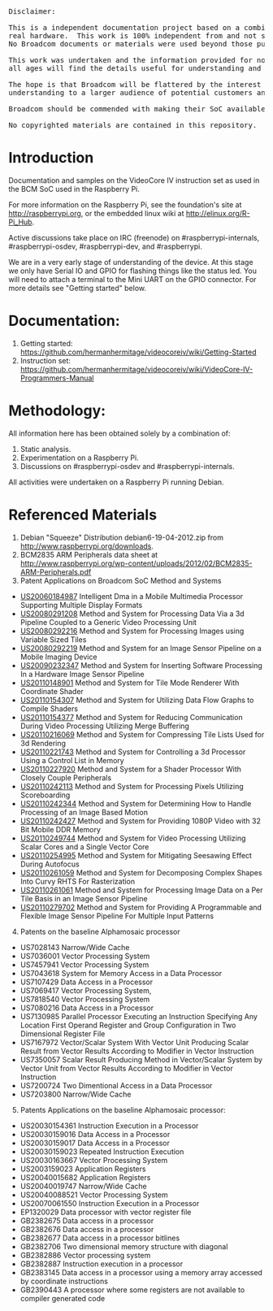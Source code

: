 <pre>
Disclaimer:

This is a independent documentation project based on a combination of static analysis and trial and error on
real hardware.  This work is 100% independent from and not sanctioned by or connected with Broadcom or its agents.
No Broadcom documents or materials were used beyond those publically available (see Referenced Materials).

This work was undertaken and the information provided for non commercial use on the expectation that hobbyists of
all ages will find the details useful for understanding and working with their Raspberry Pi hardware.

The hope is that Broadcom will be flattered by the interest in the device and understand the benefits of opening up
understanding to a larger audience of potential customers and developers.

Broadcom should be commended with making their SoC available for a project as exciting as the Raspberry Pi.

No copyrighted materials are contained in this repository.  
</pre>

Introduction
==
Documentation and samples on the VideoCore IV instruction set as used in the BCM SoC used in the Raspberry Pi.

For more information on the Raspberry Pi, see the foundation's site at http://raspberrypi.org,
or the embedded linux wiki at http://elinux.org/R-Pi_Hub.

Active discussions take place on IRC (freenode) on #raspberrypi-internals, #raspberrypi-osdev, #raspberrypi-dev, 
and #raspberrypi.

We are in a very early stage of understanding of the device.  At this stage we only have Serial IO and GPIO for
flashing things like the status led.  You will need to attach a terminal to the Mini UART on the GPIO connector.
For more details see "Getting started" below.

Documentation:
==
1. Getting started: https://github.com/hermanhermitage/videocoreiv/wiki/Getting-Started
2. Instruction set: https://github.com/hermanhermitage/videocoreiv/wiki/VideoCore-IV-Programmers-Manual

Methodology:
==
All information here has been obtained solely by a combination of:

1. Static analysis.
2. Experimentation on a Raspberry Pi.
3. Discussions on #raspberrypi-osdev and #raspberrypi-internals.

All activities were undertaken on a Raspberry Pi running Debian.

Referenced Materials
==
1. Debian "Squeeze" Distribution debian6-19-04-2012.zip from http://www.raspberrypi.org/downloads.
2. BCM2835 ARM Peripherals data sheet at http://www.raspberrypi.org/wp-content/uploads/2012/02/BCM2835-ARM-Peripherals.pdf
3. Patent Applications on Broadcom SoC Method and Systems
  * [US20060184987](http://www.google.com/patents/US20060184987)  Intelligent Dma in a Mobile Multimedia Processor Supporting Multiple Display Formats
  * [US20080291208](http://www.google.com/patents/US20080291208)	Method and System for Processing Data Via a 3d Pipeline Coupled to a Generic Video Processing Unit
  * [US20080292216](http://www.google.com/patents/US20080292216)	Method and System for Processing Images using Variable Sized Tiles
  * [US20080292219](http://www.google.com/patents/US20080292219)	Method and System for an Image Sensor Pipeline on a Mobile Imaging Device
  * [US20090232347](http://www.google.com/patents/US20090232347)	Method and System for Inserting Software Processing In a Hardware Image Sensor Pipeline
  * [US20110148901](http://www.google.com/patents/US20110148901)	Method and System for Tile Mode Renderer With Coordinate Shader
  * [US20110154307](http://www.google.com/patents/US20110154307)	Method and System for Utilizing Data Flow Graphs to Compile Shaders
  * [US20110154377](http://www.google.com/patents/US20110154377)	Method and System for Reducing Communication During Video Processing Utilizing Merge Buffering
  * [US20110216069](http://www.google.com/patents/US20110216069)	Method and System for Compressing Tile Lists Used for 3d Rendering
  * [US20110221743](http://www.google.com/patents/US20110221743)	Method and System for Controlling a 3d Processor Using a Control List in Memory
  * [US20110227920](http://www.google.com/patents/US20110227920)	Method and System for a Shader Processor With Closely Couple Peripherals
  * [US20110242113](http://www.google.com/patents/US20110242113)	Method and System for Processing Pixels Utilizing Scoreboarding
  * [US20110242344](http://www.google.com/patents/US20110242344)	Method and System for Determining How to Handle Processing of an Image Based Motion
  * [US20110242427](http://www.google.com/patents/US20110242427)	Method and System for Providing 1080P Video with 32 Bit Mobile DDR Memory
  * [US20110249744](http://www.google.com/patents/US20110249744)	Method and System for Video Processing Utilizing Scalar Cores and a Single Vector Core
  * [US20110254995](http://www.google.com/patents/US20110254995)	Method and System for Mitigating Seesawing Effect During Autofocus
  * [US20110261059](http://www.google.com/patents/US20110261059)	Method and System for Decomposing Complex Shapes Into Curvy RHTS For Rasterization
  * [US20110261061](http://www.google.com/patents/US20110261061)	Method and System for Processing Image Data on a Per Tile Basis in an Image Sensor Pipeline
  * [US20110279702](http://www.google.com/patents/US20110279702)	Method and System for Providing A Programmable and Flexible Image Sensor Pipeline For Multiple Input Patterns
4. Patents on the baseline Alphamosaic processor
  * US7028143  Narrow/Wide Cache
  * US7036001	Vector Processing System
  * US7457941	Vector Processing System
  * US7043618	System for Memory Access in a Data Processor
  * US7107429	Data Access in a Processor
  * US7069417	Vector Processing System, 
  * US7818540	Vector Processing System
  * US7080216	Data Access in a Processor
  * US7130985	Parallel Processor Executing an Instruction Specifying Any Location First Operand Register and Group Configuration in Two Dimensional Register File
  * US7167972	Vector/Scalar System With Vector Unit Producing Scalar Result from Vector Results According to Modifier in Vector Instruction
  * US7350057	Scalar Result Producing Method in Vector/Scalar System by Vector Unit from Vector Results According to Modifier in Vector Instruction
  * US7200724	Two Dimentional Access in a Data Processor
  * US7203800	Narrow/Wide Cache
5. Patents Applications on the baseline Alphamosaic processor:
  * US20030154361  Instruction Execution in a Processor
  * US20030159016	Data Access in a Processor
  * US20030159017	Data Access in a Processor
  * US20030159023	Repeated Instruction Execution
  * US20030163667	Vector Processing System
  * US2003159023	Application Registers
  * US20040015682	Application Registers
  * US20040019747	Narrow/Wide Cache
  * US20040088521	Vector Processing System
  * US20070061550	Instruction Execution in a Processor
  * EP1320029  Data processor with vector register file
  * GB2382675	Data access in a processor
  * GB2382676	Data access in a processor
  * GB2382677	Data access in a processor bitlines
  * GB2382706	Two dimensional memory structure with diagonal
  * GB2382886	Vector processing system
  * GB2382887	Instruction execution in a processor
  * GB2383145	Data access in a processor using a memory array accessed by coordinate instructions
  * GB2390443	A processor where some registers are not available to compiler generated code

  